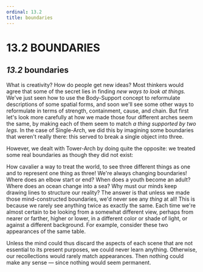 ```yaml
---
ordinal: 13.2
title: boundaries
---
```


# 13.2 BOUNDARIES 

<h2><em>13.2</em> boundaries</h2>
<p>What is creativity? How do people get new ideas? Most thinkers would agree that some of the secret lies in finding <em>new ways to look at things.</em> We've just seen how to use the Body-Support concept to reformulate descriptions of some spatial forms, and soon we'll see some other ways to reformulate in terms of strength, containment, cause, and chain. But first let's look more carefully at how we made those four different arches seem the same, by making each of them seem to match <em>a thing supported by two legs.</em> In the case of Single-Arch, we did this by imagining some boundaries that weren't really there: this served to break a single object into three.</p>
<p>However, we dealt with Tower-Arch by doing quite the opposite: we treated some real boundaries as though they did not exist:</p>
<p>How cavalier a way to treat the world, to see three different things as one and to represent one thing as three! We're always changing boundaries! Where does an elbow start or end? When does a youth become an adult? Where does an ocean change into a sea? Why must our minds keep drawing lines to structure our reality? The answer is that unless we made those mind-constructed boundaries, we'd never see any <em>thing</em> at all! This is because we rarely see anything twice as exactly the same. Each time we're almost certain to be looking from a somewhat different view, perhaps from nearer or farther, higher or lower, in a different color or shade of light, or against a different background. For example, consider these two appearances of the same table.</p>
<p>Unless the mind could thus discard the aspects of each scene that are not essential to its present purposes, we could never learn anything. Otherwise, our recollections would rarely match appearances. Then nothing could make any sense &mdash; since nothing would seem permanent.</p>